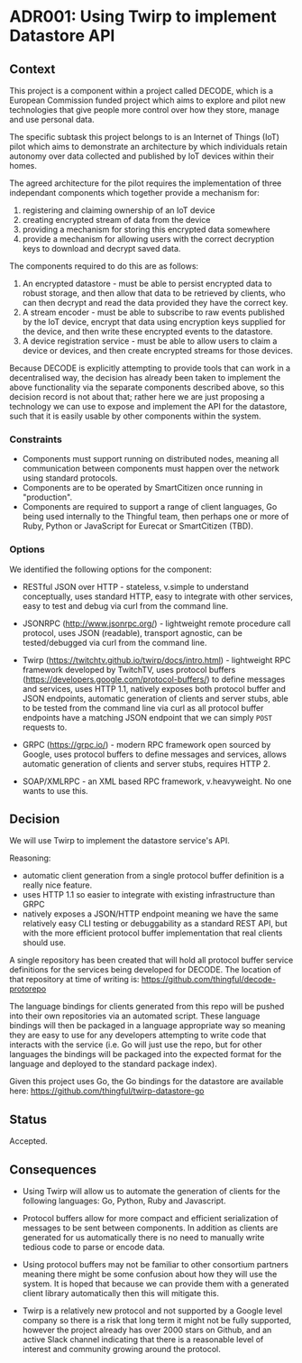 # ADR001: Using Twirp to implement Datastore API

## Context

This project is a component within a project called DECODE, which is a
European Commission funded project which aims to explore and pilot new
technologies that give people more control over how they store, manage and
use personal data.

The specific subtask this project belongs to is an Internet of Things (IoT)
pilot which aims to demonstrate an architecture by which individuals retain
autonomy over data collected and published by IoT devices within their homes.

The agreed architecture for the pilot requires the implementation of three
independant components which together provide a mechanism for:

1.  registering and claiming ownership of an IoT device
2.  creating encrypted stream of data from the device
3.  providing a mechanism for storing this encrypted data somewhere
4.  provide a mechanism for allowing users with the correct decryption keys to
    download and decrypt saved data.

The components required to do this are as follows:

1.  An encrypted datastore - must be able to persist encrypted data to robust
    storage, and then allow that data to be retrieved by clients, who can then
    decrypt and read the data provided they have the correct key.
2.  A stream encoder - must be able to subscribe to raw events published by
    the IoT device, encrypt that data using encryption keys supplied for the
    device, and then write these encrypted events to the datastore.
3.  A device registration service - must be able to allow users to claim a
    device or devices, and then create encrypted streams for those devices.

Because DECODE is explicitly attempting to provide tools that can work in a
decentralised way, the decision has already been taken to implement the above
functionality via the separate components described above, so this decision
record is not about that; rather here we are just proposing a technology we
can use to expose and implement the API for the datastore, such that it is
easily usable by other components within the system.

### Constraints

* Components must support running on distributed nodes, meaning all
  communication between components must happen over the network using standard
  protocols.
* Components are to be operated by SmartCitizen once running in "production".
* Components are required to support a range of client languages, Go being used
  internally to the Thingful team, then perhaps one or more of Ruby, Python or
  JavaScript for Eurecat or SmartCitizen (TBD).

### Options

We identified the following options for the component:

* RESTful JSON over HTTP - stateless, v.simple to understand conceptually, uses standard
  HTTP, easy to integrate with other services, easy to test and debug via curl
  from the command line.

* JSONRPC (http://www.jsonrpc.org/) - lightweight remote procedure call
  protocol, uses JSON (readable), transport agnostic, can be tested/debugged
  via curl from the command line.

* Twirp (https://twitchtv.github.io/twirp/docs/intro.html) - lightweight RPC
  framework developed by TwitchTV, uses protocol buffers
  (https://developers.google.com/protocol-buffers/) to define messages and
  services, uses HTTP 1.1, natively exposes both protocol buffer and JSON
  endpoints, automatic generation of clients and server stubs, able to be
  tested from the command line via curl as all protocol buffer endpoints have
  a matching JSON endpoint that we can simply `POST` requests to.

* GRPC (https://grpc.io/) - modern RPC framework open sourced by Google, uses
  protocol buffers to define messages and services, allows automatic generation
  of clients and server stubs, requires HTTP 2.

* SOAP/XMLRPC - an XML based RPC framework, v.heavyweight. No one wants to use
  this.

## Decision

We will use Twirp to implement the datastore service's API.

Reasoning:

* automatic client generation from a single protocol buffer definition is a
  really nice feature.
* uses HTTP 1.1 so easier to integrate with existing infrastructure than GRPC
* natively exposes a JSON/HTTP endpoint meaning we have the same relatively
  easy CLI testing or debuggability as a standard REST API, but with the more
  efficient protocol buffer implementation that real clients should use.

A single repository has been created that will hold all protocol buffer
service definitions for the services being developed for DECODE. The location
of that repository at time of writing is:
https://github.com/thingful/decode-protorepo

The language bindings for clients generated from this repo will be pushed
into their own repositories via an automated script. These language bindings
will then be packaged in a language appropriate way so meaning they are easy
to use for any developers attempting to write code that interacts with the
service (i.e. Go will just use the repo, but for other languages the bindings
will be packaged into the expected format for the language and deployed to
the standard package index).

Given this project uses Go, the Go bindings for the datastore are available
here: https://github.com/thingful/twirp-datastore-go

## Status

Accepted.

## Consequences

* Using Twirp will allow us to automate the generation of clients for the
  following languages: Go, Python, Ruby and Javascript.

* Protocol buffers allow for more compact and efficient serialization of
  messages to be sent between components. In addition as clients are generated
  for us automatically there is no need to manually write tedious code to parse
  or encode data.

* Using protocol buffers may not be familiar to other consortium partners
  meaning there might be some confusion about how they will use the system. It
  is hoped that because we can provide them with a generated client library
  automatically then this will mitigate this.

* Twirp is a relatively new protocol and not supported by a Google level
  company so there is a risk that long term it might not be fully supported,
  however the project already has over 2000 stars on Github, and an active
  Slack channel indicating that there is a reasonable level of interest and
  community growing around the protocol.
